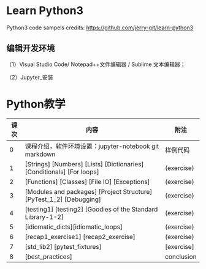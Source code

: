 # Learn Python3 

Python3 code sampels credits: https://github.com/jerry-git/learn-python3 

## 编辑开发环境

 （1）Visual Studio Code/ Notepad++文件编辑器 / Sublime 文本编辑器；

 （2）Jupyter_安装

# Python教学 

|  课次    |  内容    |  附注 |
| ---- |  ---- | ---- |
|  0 |  课程介绍，软件环境设置：jupyter-notebook git markdown    |  样例代码|
|  1 |   [Strings] [Numbers] [Lists] [Dictionaries] [Conditionals] [For loops]  |  (exercise) |
|  2  |  [Functions] [Classes] [File IO] [Exceptions]   |  (exercise) |
| 3    |  [Modules and packages] [Project Structure][PyTest_1_2] [Debugging]  |  (exercise)|
| 4    |  [testing1] [testing2] [Goodies of the Standard Library-1-2] |  (exercise) |
| 5    |  [idiomatic_dicts][idiomatic_loops]   |   (exercise) |
| 6    |  [recap1_exercise1] [recap2_exercise]   |   (exercise) |
| 7    |  [std_lib2] [pytest_fixtures]  |   [exercise] |
| 8    |  [best_practices]  |  conclusion|